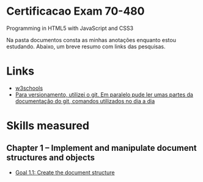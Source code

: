 # Certificacao Exam 70-480
Programming in HTML5 with JavaScript and CSS3

Na pasta documentos consta as minhas anotações enquanto estou estudando. Abaixo, um breve resumo com links das pesquisas. 

# Links
* [w3schools](https://www.w3schools.com/html/html5_intro.asp)
* [Para versionamento, utilizei o git. Em paralelo pude ler umas partes da documentação do git, comandos utilizados no dia a dia](https://git-scm.com/doc)


# Skills measured

## Chapter 1 – Implement and manipulate document structures and objects
* [Goal 1.1: Create the document structure](./chapter01/goal_1_1.html)
